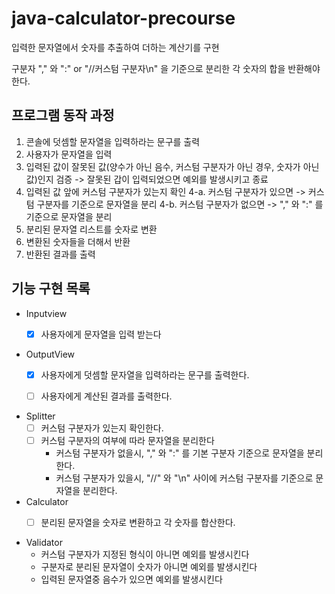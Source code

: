 # java-calculator-precourse

입력한 문자열에서 숫자를 추출하여 더하는 계산기를 구현

구분자 "," 와 ":" or "//커스텀 구분자\n" 을 기준으로 분리한 각 숫자의 합을 반환해야 한다.

## 프로그램 동작 과정
1. 콘솔에 덧셈할 문자열을 입력하라는 문구를 출력
2. 사용자가 문자열을 입력
3. 입력된 값이 잘못된 값(양수가 아닌 음수, 커스텀 구분자가 아닌 경우, 숫자가 아닌 값)인지 검증
   -> 잘못된 갑이 입력되었으면 예외를 발생시키고 종료
4. 입력된 값 앞에 커스텀 구분자가 있는지 확인
   4-a. 커스텀 구분자가 있으면 -> 커스텀 구분자를 기준으로 문자열을 분리
   4-b. 커스텀 구분자가 없으면 -> "," 와 ":" 를 기준으로 문자열을 분리
5. 분리된 문자열 리스트를 숫자로 변환
6. 변환된 숫자들을 더해서 반환
7. 반환된 결과를 출력

## 기능 구현 목록
- Inputview
  - [X] 사용자에게 문자열을 입력 받는다


- OutputView
  - [x] 사용자에게 덧셈할 문자열을 입력하라는 문구를 출력한다.
  - [ ] 사용자에게 계산된 결과를 출력한다.


- Splitter
  - [ ] 커스텀 구분자가 있는지 확인한다.
  - [ ] 커스텀 구분자의 여부에 따라 문자열을 분리한다
    - 커스텀 구분자가 없을시, "," 와 ":" 를 기본 구분자 기준으로 문자열을 분리한다.
    - 커스텀 구분자가 있을시, "//" 와 "\n" 사이에 커스텀 구분자를 기준으로 문자열을 분리한다.


- Calculator
   - [ ] 분리된 문자열을 숫자로 변환하고 각 숫자를 합산한다.


- Validator
   - 커스텀 구분자가 지정된 형식이 아니면 예외를 발생시킨다
   - 구분자로 분리된 문자열이 숫자가 아니면 예외를 발생시킨다
   - 입력된 문자열중 음수가 있으면 예외를 발생시킨다

